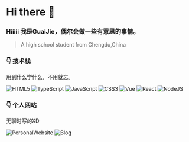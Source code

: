 # Hi there 👋
### Hiiiii 我是GuaiJie，偶尔会做一些有意思的事情。
> A high school student from Chengdu,China

### 👇 技术栈
用到什么学什么，不用就忘。

![HTML5](https://img.shields.io/badge/html5-%23E34F26.svg?style=for-the-badge&logo=html5&logoColor=white)
![TypeScript](https://img.shields.io/badge/typescript-%23007ACC.svg?style=for-the-badge&logo=typescript&logoColor=white)
![JavaScript](https://img.shields.io/badge/javascript-%23323330.svg?style=for-the-badge&logo=javascript&logoColor=%23F7DF1E)
![CSS3](https://img.shields.io/badge/css3-%231572B6.svg?style=for-the-badge&logo=css3&logoColor=white)
![Vue](https://img.shields.io/badge/vue-%234FC08D?style=for-the-badge&logo=vue.js&logoColor=white)
![React](https://img.shields.io/badge/react-%2320232a.svg?style=for-the-badge&logo=react&logoColor=%2361DAFB)
![NodeJS](https://img.shields.io/badge/node.js-6DA55F?style=for-the-badge&logo=node.js&logoColor=white)

### 👇 个人网站
无聊时写的XD

![PersonalWebsite](https://img.shields.io/badge/PersonalWebsite-%2300A98F?style=for-the-badge&logo=aboutdotme&logoColor=white)
![Blog](https://img.shields.io/badge/Blog-%23FF5722?style=for-the-badge&logo=blogger&logoColor=white)
